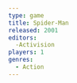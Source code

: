 ```yaml
---
type: game
title: Spider-Man
released: 2001
editors: 
  -Activision
players: 1
genres:
  - Action
---
```

